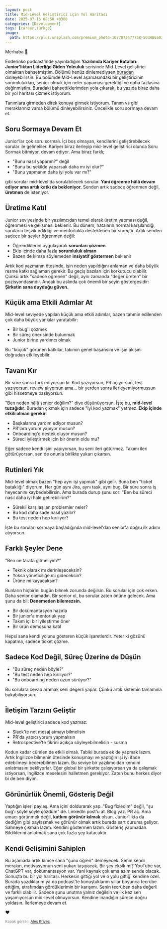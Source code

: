 ```yaml
---
layout: post
title: Mid-Level Geliştirici için Yol Haritası
date: 2025-07-15 08:50 +0300
categories: [Development]
tags: [career,türkçe]
image:
  path: https://plus.unsplash.com/premium_photo-1677072477758-503486a03a04?fm=jpg&q=60&w=3000&ixlib=rb-4.1.0&ixid=M3wxMjA3fDB8MHxwaG90by1wYWdlfHx8fGVufDB8fHx8fA%3D%3D
---
```

Merhaba 👋

Enderinko podcast’inde yayınladığım **Yazılımda Kariyer Rotaları: Junior'lıktan Liderliğe Giden Yolculuk** serisinde Mid-Level geliştirici olmaktan bahsetmiştim. Bölümü henüz dinlemediysen [buradan](https://www.enderin.co/2470693/episodes/17226831-yazilimda-kariyer-rotalari-junior-liktan-liderlige-giden-yolculuk-bolum-2-mid-level-asamasi) dinleyebilirsin. Bu bölümde Mid-Level aşamasındaki bir geliştiricinin sorumlulukları, senior olmak için neler yapaması gerektiği ve daha fazlasına değinmiştim. Buradaki bahsettiklerimden yola çıkarak, bu yazıda biraz daha bir yol haritası çizmek istiyorum.

Tanımlara girmeden direk konuya girmek istiyorum. Tanım vs gibi meraklarınız varsa bölümü dinleyebilirsiniz. Öncelikle soru sormaya devam et.

## Soru Sormaya Devam Et

Junior’lar çok soru sormalı. İçi boş olmayan, kendilerini geliştirebilecek sorular ile gelmeliler. Kariyer biraz ilerleyip mid-level geliştirici olunca Soru Sormak bitmiyor, devam ediyor. Ama biraz farklı;

- "Bunu nasıl yaparım?" değil
- "Bunu bu şekilde yaparsak daha mı iyi olur?"
- "Bunu yapmanın daha iyi yolu var mı?"

gibi sorular mid-level'da sorulabilecek sorular. **Yani öğrenme hâlâ devam ediyor ama artık katkı da bekleniyor.** Senden artık sadece öğrenmen değil, **üretmen** de isteniyor.

## Üretime Katıl

Junior seviyesinde bir yazılımcıdan temel olarak üretim yapması değil, öğrenmesi ve gelişmesi beklenir. Bu dönem, hataların normal karşılandığı, soruların teşvik edildiği ve mentorlukla desteklenen bir süreçtir. Artık senden sadece bir şeyler öğrenmen değil:

- Öğrendiklerini uygulayarak **sorunları çözmen**
- Ekip içinde daha fazla **sorumluluk alman**
- Bazen de kimse söylemeden **insiyatif göstermen** beklenir

Artık kod yazmanın ötesinde, işin neden yapıldığını anlaman ve daha büyük resme katkı sağlaman gerekir. Bu geçiş bazıları için korkutucu olabilir. Çünkü artık "sadece öğrenen" değil, aynı zamanda "değer üreten" bir pozisyondasındır. Ancak bu aslında çok önemli bir şeyin göstergesidir: **Şirketin sana duyduğu güven.**

## Küçük ama Etkili Adımlar At

Mid-level seviyede yapılan küçük ama etkili adımlar, bazen tahmin edilenden çok daha büyük yankılar yaratabilir:

- Bir bug'ı çözmek
- Bir süreç önerisinde bulunmak
- Junior birine yardımcı olmak

Bu "küçük" görünen katkılar, takımın genel başarısını ve işin akışını doğrudan etkileyebilir.

## Tavanı Kır

Bir süre sonra fark ediyorsun ki: Kod yazıyorsun, PR açıyorsun, test yazıyorsun, review alıyorsun ama... bir yerden sonra ilerleyemiyormuşsun gibi hissetmeye başlıyorsun.

"Ben neden hâlâ senior değilim?" diye düşünüyorsun. İşte bu, **mid-level tuzağıdır**. Buradan çıkmak için sadece "iyi kod yazmak" yetmez. **Ekip içinde etkili olman gerekir.**

- Başkalarına yardım ediyor musun?
- PR'lara yorum yapıyor musun?
- Onboarding'e destek oluyor musun?
- Süreci iyileştirmek için bir önerin oldu mu?

Eğer sadece kendi işini yapıyorsan, bu seni ileri götürmez. Takımı ileri götürüyorsan, sen de onunla birlikte yukarı çıkarsın.

## Rutinleri Yık

Mid-level olmak bazen "hep aynı işi yapmak" gibi gelir. Buna ben "ticket bataklığı" diyorum. Her gün aynı Jira, aynı task, aynı bug. Bir süre sonra iş heyecanını kaybedebilirsin. Ama burada durup şunu sor: "Ben bu süreci nasıl daha iyi hale getirebilirim?"

- Sürekli karşılaşılan problemler neler?
- Bu kod daha sade nasıl yazılır?
- Bu test neden hep kırılıyor?

İşte bu soruları sormaya başladığında mid-level'dan senior'a doğru ilk adımı atıyorsun.

## Farklı Şeyler Dene

"Ben ne tarafa gitmeliyim?"

- Teknik olarak mı derinleşeceksin?
- Yoksa yöneticiliğe mi gideceksin?
- Ürüne mi kayacaksın?

Bunların hiçbirini bugün bilmek zorunda değilsin. Bu sorular için çok erken. Daha senior olamadın. Bir senior ol, bu sorular zaten önüne gelecek. Ama şunu da bil: **Denemeden bilemezsin.**

- Bir dokümantasyon hazırla
- Bir junior'a mentorluk yap
- Takım içi bir iyileştirme öner
- Bir ürün demosuna katıl

Hepsi sana kendi yolunu gösteren küçük işaretlerdir. Yeter ki gözünü kapatma, sadece ticket çözme.

## Sadece Kod Değil, Süreç Üzerine de Düşün

- "Bu süreç neden böyle?"
- "Bu test neden hep kırılıyor?"
- "Bu onboarding neden uzun sürüyor?"

Bu sorulara cevap aramak seni değerli yapar. Çünkü artık sistemin tamamına bakabiliyorsun.

## İletişim Tarzını Geliştir

Mid-level geliştirici sadece kod yazmaz:

- Slack'te net mesaj atmayı bilmelisin
- PR'da yapıcı yorum yapmalısın
- Retrospective'te fikrini açıkça söyleyebilmelisin - susma

Kodun kadar cümlen de etkili olmalı. Tabiki burada ek de yapmak lazım. Artık İngilizce bilmenin ötesinde konuşmayı ve yaptığın işi iyi ifade edebilmeyi becerebilmen lazım. Bu seviye bir yazılımcıdan kendini anlatmasını bekliyorlar. Eğer global bir şirkette çalışıyorsan ya da çalışmak istiyorsan, İngilizce meselesini halletmen gerekiyor. Zaten bunu herkes diyor bi de ben diyim.

## Görünürlük Önemli, Gösteriş Değil

Yaptığın işleri paylaş. Ama içini doldurarak yap. "Bug fixledim" değil, "şu bug'ı şöyle şöyle çözdüm" de. LinkedIn post'u at. Blog yaz. PR aç. Ama amacı görünmek değil, **katkını görünür kılmak** olsun. Junior'lıkta da dediğim gibi paylaşmak ve görünür olmak artık burada şart duruma geliyor. Sahneye çıkman lazım. Kendini göstermen lazım. Gösteriş yapmadan. Bildiklerini anlatmak sana çok fazla şey katacaktır.

## Kendi Gelişimini Sahiplen

Bu aşamada artık kimse sana "şunu öğren" demeyecek. Senin kendi merakın, motivasyonun seni yukarı taşıyacak. Bir şey eksik mi? YouTube var, ChatGPT var, dokümantasyon var. Yani kaynak çok ama azim sende olacak. Sonuçta bu bir yol haritası. Herkesin gittiği yol ve o yolu gittiği kendine özel. Burada yazdıklarım ya da podcast’te konuştuklarım yıllar boyunca tecrübe ettiğim, etrafımdan gördüklerimin bir karışımı. Senin tecrüben daha değerli ve farklı olabilir. Sadece şunu unutma yalnız değilsin ve ilk kez sen yaşamıyorsun mid-level olmuyorsun. Kendine inandığın sürece doğru yoldasın. İlerlemeye devam et.

❤️

<small style="color: gray">Kapak görseli: [Ales Krivec](https://unsplash.com/@aleskrivec)</small>